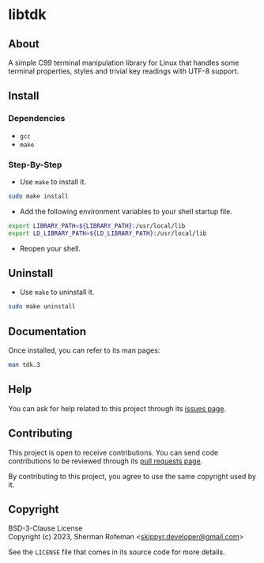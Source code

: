 # libtdk

## About

A simple C99 terminal manipulation library for Linux that handles some terminal
properties, styles and trivial key readings with UTF-8 support.

## Install

### Dependencies

- `gcc`
- `make`

### Step-By-Step

- Use `make` to install it.

```sh
sudo make install
```

- Add the following environment variables to your shell startup file.

```sh
export LIBRARY_PATH=${LIBRARY_PATH}:/usr/local/lib
export LD_LIBRARY_PATH=${LD_LIBRARY_PATH}:/usr/local/lib
```

- Reopen your shell.

## Uninstall

- Use `make` to uninstall it.

```sh
sudo make uninstall
```

## Documentation

Once installed, you can refer to its man pages:

```sh
man tdk.3
```

## Help

You can ask for help related to this project through its [issues page](https://github.com/skippyr/libtdk/issues).

## Contributing

This project is open to receive contributions. You can send code contributions
to be reviewed through its [pull requests page](https://github.com/skippyr/libtdk/pulls).

By contributing to this project, you agree to use the same copyright used by it.

## Copyright

BSD-3-Clause License\
Copyright (c) 2023, Sherman Rofeman \<skippyr.developer@gmail.com\>

See the `LICENSE` file that comes in its source code for more details.

